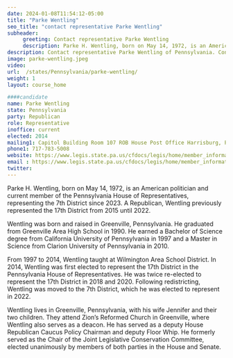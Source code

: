 ```yaml
---
date: 2024-01-08T11:54:12-05:00
title: "Parke Wentling"
seo_title: "contact representative Parke Wentling"
subheader:
     greeting: Contact representative Parke Wentling
     description: Parke H. Wentling, born on May 14, 1972, is an American politician and current member of the Pennsylvania House of Representatives, representing the 7th District since 2023. A Republican, Wentling previously represented the 17th District from 2015 until 2022.
description: Contact representative Parke Wentling of Pennsylvania. Contact information for Parke Wentling includes email address, phone number, and mailing address.
image: parke-wentling.jpeg
video:
url:  /states/Pennsylvania/parke-wentling/
weight: 1
layout: course_home

####candidate
name: Parke Wentling
state: Pennsylvania
party: Republican
role: Representative
inoffice: current
elected: 2014
mailing1: Capitol Building Room 107 ROB House Post Office Harrisburg, PA 17120
phone1: 717-783-5008
website: https://www.legis.state.pa.us/cfdocs/legis/home/member_information/House_bio.cfm?id=1709/
email : https://www.legis.state.pa.us/cfdocs/legis/home/member_information/House_bio.cfm?id=1709/
twitter:
---
```


Parke H. Wentling, born on May 14, 1972, is an American politician and current member of the Pennsylvania House of Representatives, representing the 7th District since 2023. A Republican, Wentling previously represented the 17th District from 2015 until 2022.

Wentling was born and raised in Greenville, Pennsylvania. He graduated from Greenville Area High School in 1990. He earned a Bachelor of Science degree from California University of Pennsylvania in 1997 and a Master in Science from Clarion University of Pennsylvania in 2010.

From 1997 to 2014, Wentling taught at Wilmington Area School District. In 2014, Wentling was first elected to represent the 17th District in the Pennsylvania House of Representatives. He was twice re-elected to represent the 17th District in 2018 and 2020. Following redistricting, Wentling was moved to the 7th District, which he was elected to represent in 2022.

Wentling lives in Greenville, Pennsylvania, with his wife Jennifer and their two children. They attend Zion’s Reformed Church in Greenville, where Wentling also serves as a deacon. He has served as a deputy House Republican Caucus Policy Chairman and deputy Floor Whip. He formerly served as the Chair of the Joint Legislative Conservation Committee, elected unanimously by members of both parties in the House and Senate.
